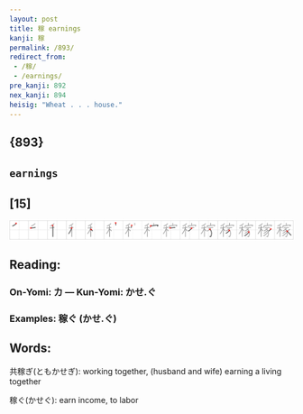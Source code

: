 ```yaml
---
layout: post
title: 稼 earnings
kanji: 稼
permalink: /893/
redirect_from:
 - /稼/
 - /earnings/
pre_kanji: 892
nex_kanji: 894
heisig: "Wheat . . . house."
---
```


## {893}

## `earnings`

## [15]

<div class="stroke"><img src="../images/E7A8BC.png" /></div>

## Reading:

### On-Yomi: カ &mdash; Kun-Yomi: かせ.ぐ

### Examples: 稼ぐ (かせ.ぐ)

## Words:

共稼ぎ(ともかせぎ): working together, (husband and wife) earning a living together

稼ぐ(かせぐ): earn income, to labor
